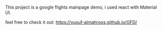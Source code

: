 This project is a google flights mainpage demo, i used react with Material UI. 

feel free to check it out: https://yusuf-almahroos.github.io/GFD/ 
